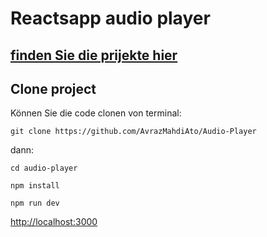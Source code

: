 #  Reactsapp audio player 

## [finden Sie die prijekte hier](https://github.com/AvrazMahdiAto/Audio-Player)



## Clone project

Können Sie die code clonen von terminal:

```
git clone https://github.com/AvrazMahdiAto/Audio-Player
```

dann:

```
cd audio-player
```

```
npm install

```

```
npm run dev

```

[http://localhost:3000](http://localhost:3000)
